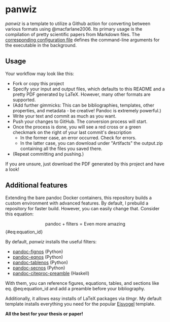 # panwiz
*panwiz* is a template to utilize a Github action for converting between various formats using @macfarlane2006. Its primary usage is the compilation of pretty scientific papers from Markdown files. The [corresponding configuration file](pandoc.default.yml) defines the command-line arguments for the executable in the background.

## Usage
Your workflow may look like this:

- Fork or copy this project
- Specify your input and output files, which defaults to this README and a pretty PDF generated by LaTeX. However, many other formats are supported.
- (Add further gimmicks: This can be bibliographies, templates, other properties, and metadata - be creative! Pandoc is extremely powerful.)
- Write your text and commit as much as you want.
- Push your changes to GitHub. The conversion process will start.
- Once the process is done, you will see a red cross or a green checkmark on the right of your last commit's description
  - In the former case, an error occurred. Check for errors.
  - In the latter case, you can download under "Artifacts" the output.zip containing all the files you saved there.
- (Repeat committing and pushing.)

If you are unsure, just download the PDF generated by this project and have a look!

## Additional features
Extending the bare pandoc Docker containers, this repository builds a custom environment with advanced features. By default, I prebuild a repository for faster build. However, you can easily change that. Consider this equation:

$$\text{pandoc} + \text{filters} = \text{Even more amazing}$$ {#eq:equation_id}

By default, *panwiz* installs the useful filters:

- [pandoc-fignos](https://github.com/tomduck/pandoc-fignos) (Python)
- [pandoc-eqnos](https://github.com/tomduck/pandoc-eqnos) (Python)
- [pandoc-tablenos](https://github.com/tomduck/pandoc-tablenos) (Python)
- [pandoc-secnos](https://github.com/tomduck/pandoc-secnos) (Python)
- [pandoc-citeproc-preamble](https://github.com/spwhitton/pandoc-citeproc-preamble) (Haskell)

With them, you can reference figures, equations, tables, and sections like eq. @eq:equation_id and add a preamble before your bibliography. 

Additionally, it allows easy installs of LaTeX packages via *tlmgr*. My default template installs everything you need for the popular [Eisvogel](https://github.com/Wandmalfarbe/pandoc-latex-template) template.

**All the best for your thesis or paper!**
